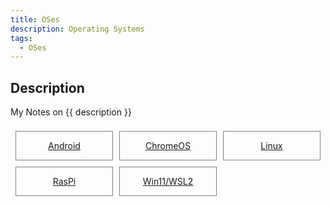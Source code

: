 ```yaml
---
title: OSes
description: Operating Systems
tags:
  - OSes
---
```


## Description

My Notes on {{ description }}


<style>
.outter-container {
  padding: 0.5rem;
  display: grid;
  grid-template-columns: 1fr 1fr 1fr; /* Fractional  */
  gap: 10px;
    /* column-gap: 10px; 
    row-gap: 20px; */

}

.item-00 {
  text-align: center;
  border: 0.25px solid gray;
}
</style>

<div class="outter-container">
    <div class="item-00"><a href="android/"><p>Android</p></a></div>
    <div class="item-00"><a href="chromeos/"><p>ChromeOS</p></a></div>
    <div class="item-00"><a href="linux/"><p>Linux</p></a></div>
    <div class="item-00"><a href="raspi/"><p>RasPi</p></a></div>
    <div class="item-00"><a href="win11/wsl2/"><p>Win11/WSL2</p></a></div>   
</div>